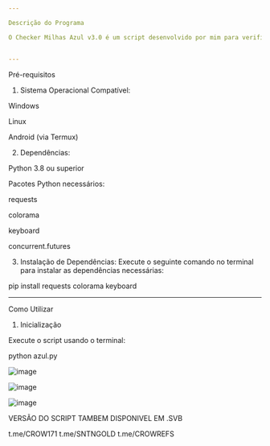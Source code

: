 ```yaml
---

Descrição do Programa

O Checker Milhas Azul v3.0 é um script desenvolvido por mim para verificar as milhas Azul de sua DB, otimizado e funcional no seu celular 100%.


---
```


Pré-requisitos

1. Sistema Operacional Compatível:

Windows

Linux

Android (via Termux)



2. Dependências:

Python 3.8 ou superior

Pacotes Python necessários:

requests

colorama

keyboard

concurrent.futures

3. Instalação de Dependências: Execute o seguinte comando no terminal para instalar as dependências necessárias:

pip install requests colorama keyboard




---

Como Utilizar

1. Inicialização

Execute o script usando o terminal:

python azul.py

![image](https://github.com/user-attachments/assets/c0bb9e62-ea99-42c1-8eae-9c9bef8381ba)


![image](https://github.com/user-attachments/assets/1724ba04-f186-4730-811d-ff46d40ff219)


![image](https://github.com/user-attachments/assets/70033860-6856-416f-b1ce-a8c65cb530e6)


VERSÃO DO SCRIPT TAMBEM DISPONIVEL EM .SVB

t.me/CROW171
t.me/SNTNGOLD
t.me/CROWREFS
